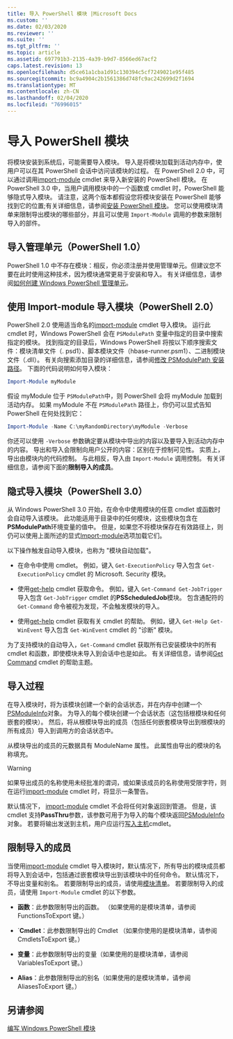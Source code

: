 ```yaml
---
title: 导入 PowerShell 模块 |Microsoft Docs
ms.custom: ''
ms.date: 02/03/2020
ms.reviewer: ''
ms.suite: ''
ms.tgt_pltfrm: ''
ms.topic: article
ms.assetid: 697791b3-2135-4a39-b9d7-8566ed67acf2
caps.latest.revision: 13
ms.openlocfilehash: d5ce61a1cba1d91c130394c5cf7249021e95f485
ms.sourcegitcommit: bc9a4904c2b1561386d748fc9ac242699d2f1694
ms.translationtype: MT
ms.contentlocale: zh-CN
ms.lasthandoff: 02/04/2020
ms.locfileid: "76996015"
---
```

# <a name="importing-a-powershell-module"></a>导入 PowerShell 模块

将模块安装到系统后，可能需要导入模块。 导入是将模块加载到活动内存中，使用户可以在其 PowerShell 会话中访问该模块的过程。 在 PowerShell 2.0 中，可以通过调用[import-module](/powershell/module/Microsoft.PowerShell.Core/Import-Module) cmdlet 来导入新安装的 PowerShell 模块。 在 PowerShell 3.0 中，当用户调用模块中的一个函数或 cmdlet 时，PowerShell 能够隐式导入模块。 请注意，这两个版本都假设您将模块安装在 PowerShell 能够找到它的位置;有关详细信息，请参阅[安装 PowerShell 模块](./installing-a-powershell-module.md)。
您可以使用模块清单来限制导出模块的哪些部分，并且可以使用 `Import-Module` 调用的参数来限制导入的部件。

## <a name="importing-a-snap-in-powershell-10"></a>导入管理单元（PowerShell 1.0）

PowerShell 1.0 中不存在模块：相反，你必须注册并使用管理单元。但建议您不要在此时使用这种技术，因为模块通常更易于安装和导入。 有关详细信息，请参阅[如何创建 Windows PowerShell 管理单元](../cmdlet/how-to-create-a-windows-powershell-snap-in.md)。

## <a name="importing-a-module-with-import-module-powershell-20"></a>使用 Import-module 导入模块（PowerShell 2.0）

PowerShell 2.0 使用适当命名的[import-module](/powershell/module/Microsoft.PowerShell.Core/Import-Module) cmdlet 导入模块。 运行此 cmdlet 时，Windows PowerShell 会在 `PSModulePath` 变量中指定的目录中搜索指定的模块。 找到指定的目录后，Windows PowerShell 将按以下顺序搜索文件：模块清单文件（. psd1）、脚本模块文件（hbase-runner.psm1）、二进制模块文件（.dll）。 有关向搜索添加目录的详细信息，请参阅[修改 PSModulePath 安装路径](./modifying-the-psmodulepath-installation-path.md)。
下面的代码说明如何导入模块：

```powershell
Import-Module myModule
```

假设 myModule 位于 `PSModulePath`中，则 PowerShell 会将 myModule 加载到活动内存。 如果 myModule 不在 `PSModulePath` 路径上，你仍可以显式告知 PowerShell 在何处找到它：

```powershell
Import-Module -Name C:\myRandomDirectory\myModule -Verbose
```

你还可以使用 `-Verbose` 参数确定要从模块中导出的内容以及要导入到活动内存中的内容。 导出和导入会限制向用户公开的内容：区别在于控制可见性。 实质上，导出由模块内的代码控制。 与此相反，导入由 `Import-Module` 调用控制。 有关详细信息，请参阅下面的**限制导入的成员**。

## <a name="implicitly-importing-a-module-powershell-30"></a>隐式导入模块（PowerShell 3.0）

从 Windows PowerShell 3.0 开始，在命令中使用模块的任意 cmdlet 或函数时会自动导入该模块。 此功能适用于目录中的任何模块，这些模块包含在**PSModulePath**环境变量的值中。 但是，如果您不将模块保存在有效路径上，则仍可以使用上面所述的显式[Import-module](/powershell/module/Microsoft.PowerShell.Core/Import-Module)选项加载它们。

以下操作触发自动导入模块，也称为 "模块自动加载"。

- 在命令中使用 cmdlet。 例如，键入 `Get-ExecutionPolicy` 导入包含 `Get-ExecutionPolicy` cmdlet 的 Microsoft. Security 模块。

- 使用[get-help](/powershell/module/Microsoft.PowerShell.Core/Get-Command) cmdlet 获取命令。 例如，键入 `Get-Command Get-JobTrigger` 导入包含 `Get-JobTrigger` cmdlet 的**PSScheduledJob**模块。 包含通配符的 `Get-Command` 命令被视为发现，不会触发模块的导入。

- 使用[get-help](/powershell/module/Microsoft.PowerShell.Core/Get-Help) cmdlet 获取有关 cmdlet 的帮助。 例如，键入 `Get-Help Get-WinEvent` 导入包含 `Get-WinEvent` cmdlet 的 "诊断" 模块。

为了支持模块的自动导入，`Get-Command` cmdlet 获取所有已安装模块中的所有 cmdlet 和函数，即使模块未导入到会话中也是如此。 有关详细信息，请参阅[Get Command](/powershell/module/Microsoft.PowerShell.Core/Get-Command) cmdlet 的帮助主题。

## <a name="the-importing-process"></a>导入过程

在导入模块时，将为该模块创建一个新的会话状态，并在内存中创建一个[PSModuleInfo](/dotnet/api/System.Management.Automation.PSModuleInfo)对象。 为导入的每个模块创建一个会话状态（这包括根模块和任何嵌套的模块）。 然后，将从根模块导出的成员（包括任何嵌套模块导出到根模块的所有成员）导入到调用方的会话状态中。

从模块导出的成员的元数据具有 ModuleName 属性。 此属性由导出的模块的名称填充。

> [!WARNING]
> 如果导出成员的名称使用未经批准的谓词，或如果该成员的名称使用受限字符，则在运行[import-module](/powershell/module/Microsoft.PowerShell.Core/Import-Module) cmdlet 时，将显示一条警告。

默认情况下， [import-module](/powershell/module/Microsoft.PowerShell.Core/Import-Module) cmdlet 不会将任何对象返回到管道。 但是，该 cmdlet 支持**PassThru**参数，该参数可用于为导入的每个模块返回[PSModuleInfo](/dotnet/api/System.Management.Automation.PSModuleInfo)对象。 若要将输出发送到主机，用户应运行[写入主机](/powershell/module/Microsoft.PowerShell.Utility/Write-Host)cmdlet。

## <a name="restricting--the-members-that-are-imported"></a>限制导入的成员

当使用[import-module](/powershell/module/Microsoft.PowerShell.Core/Import-Module) cmdlet 导入模块时，默认情况下，所有导出的模块成员都将导入到会话中，包括通过嵌套模块导出到该模块中的任何命令。 默认情况下，不导出变量和别名。 若要限制导出的成员，请使用[模块清单](./how-to-write-a-powershell-module-manifest.md)。
若要限制导入的成员，请使用 `Import-Module` cmdlet 的以下参数。

- **函数**：此参数限制导出的函数。 （如果使用的是模块清单，请参阅 FunctionsToExport 键。）

- `**Cmdlet**：此参数限制导出的 Cmdlet （如果你使用的是模块清单，请参阅 CmdletsToExport 键。）

- **变量**：此参数限制导出的变量（如果使用的是模块清单，请参阅 VariablesToExport 键。）

- **Alias**：此参数限制导出的别名（如果使用的是模块清单，请参阅 AliasesToExport 键。）

## <a name="see-also"></a>另请参阅

[编写 Windows PowerShell 模块](./writing-a-windows-powershell-module.md)
